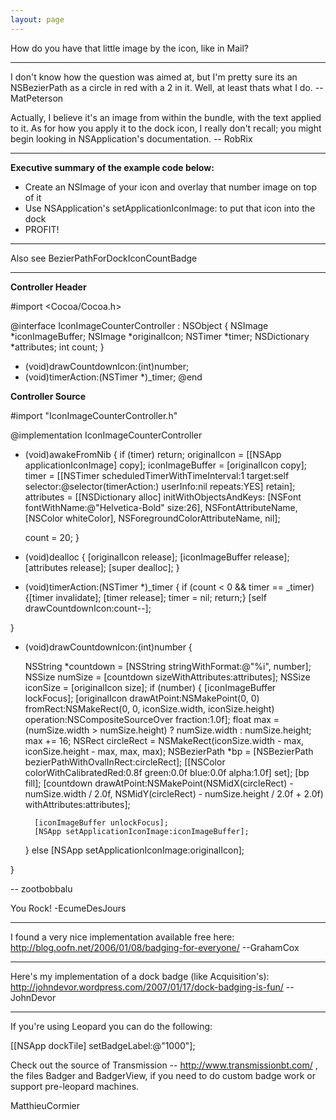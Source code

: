 ```yaml
---
layout: page
---
```


How do you have that little image by the icon, like in Mail?

----

I don't know how the question was aimed at, but I'm pretty sure its an NSBezierPath as a circle in red with a 2 in it. Well, at least thats what I do. -- MatPeterson

Actually, I believe it's an image from within the bundle, with the text applied to it. As for how you apply it to the dock icon, I really don't recall; you might begin looking in NSApplication's documentation. -- RobRix

----

**Executive summary of the example code below:**

* Create an NSImage of your icon and overlay that number image on top of it
* Use NSApplication's setApplicationIconImage: to put that icon into the dock
* PROFIT!

----

Also see BezierPathForDockIconCountBadge

----

**Controller Header**

    
#import <Cocoa/Cocoa.h>

@interface IconImageCounterController : NSObject
{
    NSImage *iconImageBuffer;
    NSImage *originalIcon;
    NSTimer *timer;
    NSDictionary *attributes;
    int count;
}
- (void)drawCountdownIcon:(int)number;
- (void)timerAction:(NSTimer *)_timer;
@end


**Controller Source**

    
#import "IconImageCounterController.h"

@implementation IconImageCounterController

- (void)awakeFromNib {
    if (timer) return;
    originalIcon = [[NSApp applicationIconImage] copy];
    iconImageBuffer = [originalIcon copy];
    timer = [[NSTimer scheduledTimerWithTimeInterval:1
                                                target:self
                                                selector:@selector(timerAction:)
                                                userInfo:nil
                                                repeats:YES] retain];
    attributes = [[NSDictionary alloc] initWithObjectsAndKeys:
                        [NSFont fontWithName:@"Helvetica-Bold" size:26], NSFontAttributeName,
                        [NSColor whiteColor], NSForegroundColorAttributeName, nil];
        
    count = 20;
}

- (void)dealloc {
    [originalIcon release];
    [iconImageBuffer release];
    [attributes release];
    [super dealloc];
}

- (void)timerAction:(NSTimer *)_timer {
    if (count < 0 && timer == _timer) {[timer invalidate]; [timer release]; timer = nil; return;}
    [self drawCountdownIcon:count--];
    
}

- (void)drawCountdownIcon:(int)number {
    
    NSString *countdown = [NSString stringWithFormat:@"%i", number];
    NSSize numSize = [countdown sizeWithAttributes:attributes];
    NSSize iconSize = [originalIcon size];
    if (number) {
        [iconImageBuffer lockFocus];
        [originalIcon drawAtPoint:NSMakePoint(0, 0)
            fromRect:NSMakeRect(0, 0, iconSize.width, iconSize.height) 
            operation:NSCompositeSourceOver 
            fraction:1.0f];
        float max = (numSize.width > numSize.height) ? numSize.width : numSize.height;
        max += 16;
        NSRect circleRect = NSMakeRect(iconSize.width - max, iconSize.height - max, max, max);
        NSBezierPath *bp = [NSBezierPath bezierPathWithOvalInRect:circleRect];
        [[NSColor colorWithCalibratedRed:0.8f green:0.0f blue:0.0f alpha:1.0f] set];
        [bp fill];
        [countdown drawAtPoint:NSMakePoint(NSMidX(circleRect) - numSize.width / 2.0f, 
                                            NSMidY(circleRect) - numSize.height / 2.0f + 2.0f) 
                    withAttributes:attributes];
        
        [iconImageBuffer unlockFocus];
        [NSApp setApplicationIconImage:iconImageBuffer];
    }
    else [NSApp setApplicationIconImage:originalIcon];
    
}




-- zootbobbalu


You Rock!  -EcumeDesJours

----

I found a very nice implementation available free here: http://blog.oofn.net/2006/01/08/badging-for-everyone/ --GrahamCox

----

Here's my implementation of a dock badge (like Acquisition's): http://johndevor.wordpress.com/2007/01/17/dock-badging-is-fun/ --JohnDevor

----

If you're using Leopard you can do the following: 

[[NSApp dockTile] setBadgeLabel:@"1000"];

Check out the source of  Transmission -- http://www.transmissionbt.com/ , the files Badger and BadgerView, if you need to do custom badge work or support pre-leopard machines.

MatthieuCormier
